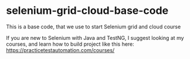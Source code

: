 # selenium-grid-cloud-base-code
This is a base code, that we use to start Selenium grid and cloud course

If you are new to Selenium with Java and TestNG, I suggest looking at my courses, and learn how to build project like this here: https://practicetestautomation.com/courses/
